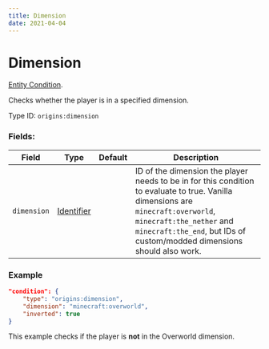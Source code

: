 ```yaml
---
title: Dimension
date: 2021-04-04
---
```

# Dimension

[Entity Condition](../entity_conditions.md).

Checks whether the player is in a specified dimension.

Type ID: `origins:dimension`

### Fields:

Field  | Type | Default | Description
-------|------|---------|-------------
`dimension` | [Identifier](../data_types/identifier.md) | |  ID of the dimension the player needs to be in for this condition to evaluate to true. Vanilla dimensions are `minecraft:overworld`, `minecraft:the_nether` and `minecraft:the_end`, but IDs of custom/modded dimensions should also work.

### Example
```json
"condition": {
    "type": "origins:dimension",
    "dimension": "minecraft:overworld",
    "inverted": true
}
```
This example checks if the player is **not** in the Overworld dimension.